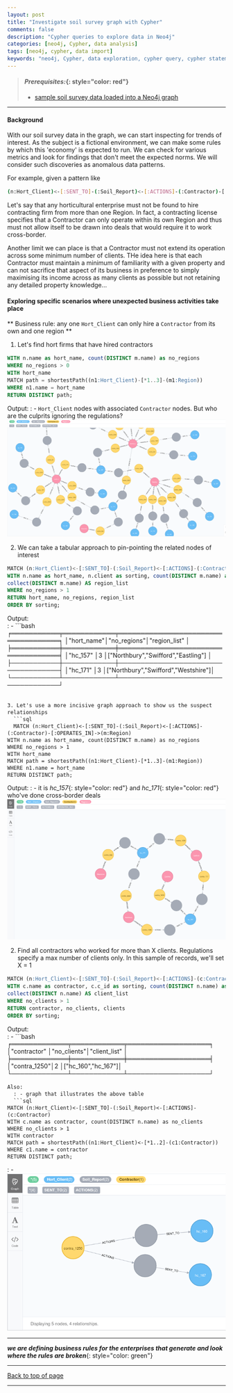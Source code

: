 ```yaml
---
layout: post
title: "Investigate soil survey graph with Cypher"
comments: false
description: "Cypher queries to explore data in Neo4j"
categories: [neo4j, Cypher, data analysis]
tags: [neo4j, cypher, data import]
keywords: "neo4j, Cypher, data exploration, cypher query, cypher statements, data analysis"
---
```


> #### *Prerequisites:*{: style="color: red"}
> - [sample soil survey data loaded into a Neo4j graph](/2018/Import-CSV-data-into-Docker-Neo4j-container/)

---

#### Background

With our soil survey data in the graph, we can start inspecting for trends of interest. As the subject is a fictional environment, we can make some rules by which this 'economy' is expected to run. We can check for various metrics and look for findings that don't meet the expected norms. We will consider such discoveries as anomalous data patterns.

For example, given a pattern like
```bash
(n:Hort_Client)<-[:SENT_TO]-(:Soil_Report)<-[:ACTIONS]-(:Contractor)-[:OPERATES_IN]->(m:Region)
```
Let's say that any horticultural enterprise must not be found to hire contracting firm from more than one Region. In fact, a contracting license specifies that a Contractor can only operate within its own Region and thus must not allow itself to be drawn into deals that would require it to work cross-border.

Another limit we can place is that a Contractor must not extend its operation across some minimum number of clients. THe idea here is that each Contractor must maintain a minimum of familiarity with a given property and can not sacrifice that aspect of its business in preference to simply maximising its income across as many clients as possible but not retaining any detailed property knowledge...

#### Exploring specific scenarios where unexpected business activities take place

** Business rule: any one `Hort_Client` can only hire a `Contractor` from its own and one region **

1. Let's find hort firms that have hired contractors
  ```sql
  WITH n.name as hort_name, count(DISTINCT m.name) as no_regions
WHERE no_regions > 0
WITH hort_name
MATCH path = shortestPath((n1:Hort_Client)-[*1..3]-(m1:Region))
WHERE n1.name = hort_name
RETURN DISTINCT path;
  ```
  Output:
  : - `Hort_Client` nodes with associated `Contractor` nodes. But who are the culprits ignoring the regulations?
  ![Hort_Client with many regions](/assets/images/soil_survey_hort_firm_and_contractors.png)
  
2. We can take a tabular approach to pin-pointing the related nodes of interest 
  ```sql
MATCH (n:Hort_Client)<-[:SENT_TO]-(:Soil_Report)<-[:ACTIONS]-(:Contractor)-[:OPERATES_IN]->(m:Region)
WITH n.name as hort_name, n.client as sorting, count(DISTINCT m.name) as no_regions, 
collect(DISTINCT m.name) AS region_list
WHERE no_regions > 1
RETURN hort_name, no_regions, region_list 
ORDER BY sorting;
  ```
  Output:  
  : - ```bash
╒═══════════╤════════════╤════════════════════════════════════╕
│"hort_name"│"no_regions"│"region_list"                       │
╞═══════════╪════════════╪════════════════════════════════════╡
│"hc_157"   │3           │["Northbury","Swifford","Eastling"] │
├───────────┼────────────┼────────────────────────────────────┤
│"hc_171"   │3           │["Northbury","Swifford","Westshire"]│
└───────────┴────────────┴────────────────────────────────────┘
```

3. Let's use a more incisive graph approach to show us the suspect relationships
  ```sql
  MATCH (n:Hort_Client)<-[:SENT_TO]-(:Soil_Report)<-[:ACTIONS]-(:Contractor)-[:OPERATES_IN]->(m:Region)
WITH n.name as hort_name, count(DISTINCT m.name) as no_regions
WHERE no_regions > 1
WITH hort_name
MATCH path = shortestPath((n1:Hort_Client)-[*1..3]-(m1:Region))
WHERE n1.name = hort_name
RETURN DISTINCT path; 
  ```
  Output:
  : - it is *hc_157*{: style="color: red"} and *hc_171*{: style="color: red"} who've done cross-border deals
  ![Hort_Client with many regions](/assets/images/soil_survey_hort_firm_sourcing_contracts_from_many_regions.png)
  
2. Find all contractors  who worked  for  more than  X  clients. Regulations specify a max number of clients only. In this sample of records, we'll set X = 1
```sql
MATCH (n:Hort_Client)<-[:SENT_TO]-(:Soil_Report)<-[:ACTIONS]-(c:Contractor)
WITH c.name as contractor, c.c_id as sorting, count(DISTINCT n.name) as no_clients, 
collect(DISTINCT n.name) AS client_list
WHERE no_clients > 1
RETURN contractor, no_clients, clients 
ORDER BY sorting;
```
Output:  
  : - ```bash
╒═════════════╤════════════╤═══════════════════╕
│"contractor" │"no_clients"│"client_list"      │
╞═════════════╪════════════╪═══════════════════╡
│"contra_1250"│2           │["hc_160","hc_167"]│
└─────────────┴────────────┴───────────────────┘
```
Also:
  : - graph that illustrates the above table
  ```sql
MATCH (n:Hort_Client)<-[:SENT_TO]-(:Soil_Report)<-[:ACTIONS]-(c:Contractor)
WITH c.name as contractor, count(DISTINCT n.name) as no_clients
WHERE no_clients > 1
WITH contractor
MATCH path = shortestPath((n1:Hort_Client)<-[*1..2]-(c1:Contractor))
WHERE c1.name = contractor
RETURN DISTINCT path;
  ```
  : - ![Contractor with two clients](/assets/images/soil_survey_contra_and_two_clients.png)
  
 
 
 
---
***we are defining business rules for the enterprises that generate and look where the rules are broken***{: style="color: green"}

---
[Back to top of page](#)

---



